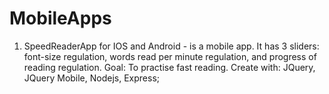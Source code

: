 # MobileApps
1. SpeedReaderApp for IOS and Android - is a mobile app. It has 3 sliders: font-size regulation, words read per minute regulation, and progress of reading regulation. Goal: To practise fast reading. Create with: JQuery, JQuery Mobile, Nodejs, Express; 
